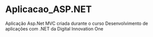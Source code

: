 # Aplicacao_ASP.NET
Aplicação Asp.Net MVC criada durante o curso Desenvolvimento de aplicações com .NET da Digital Innovation One
